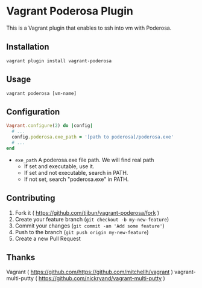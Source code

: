 # Vagrant Poderosa Plugin

This is a Vagrant plugin that enables to ssh into vm with Poderosa.

## Installation

```
vagrant plugin install vagrant-poderosa
```

## Usage

```
vagrant poderosa [vm-name]
```

## Configuration

```ruby
Vagrant.configure(2) do |config|
  # ...
  config.poderosa.exe_path = '[path to poderosa]/poderosa.exe'
  # ...
end
```

* ```exe_path``` A poderosa.exe file path. We will find real path
  * If set and executable, use it.
  * If set and not executable, search in PATH.
  * If not set, search "poderosa.exe" in PATH.

## Contributing

1. Fork it ( https://github.com/tiibun/vagrant-poderosa/fork )
2. Create your feature branch (`git checkout -b my-new-feature`)
3. Commit your changes (`git commit -am 'Add some feature'`)
4. Push to the branch (`git push origin my-new-feature`)
5. Create a new Pull Request

## Thanks

Vagrant ( https://github.com/https://github.com/mitchellh/vagrant )
vagrant-multi-putty ( https://github.com/nickryand/vagrant-multi-putty )
